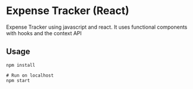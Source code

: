 # Expense Tracker (React)

Expense Tracker using javascript and react. It uses functional components with hooks and the context API

## Usage
```
npm install

# Run on localhost
npm start
```
